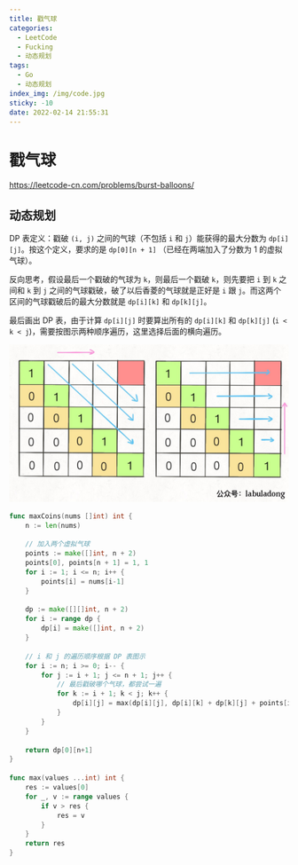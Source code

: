 ```yaml
---
title: 戳气球
categories:
  - LeetCode
  - Fucking
  - 动态规划
tags:
  - Go
  - 动态规划
index_img: /img/code.jpg
sticky: -10
date: 2022-02-14 21:55:31
---
```


# 戳气球

https://leetcode-cn.com/problems/burst-balloons/

## 动态规划

DP 表定义：戳破 `(i, j)` 之间的气球（不包括 `i` 和 `j`）能获得的最大分数为 `dp[i][j]`。按这个定义，要求的是 `dp[0][n + 1]` （已经在两端加入了分数为 1 的虚拟气球）。

反向思考，假设最后一个戳破的气球为 `k`，则最后一个戳破 `k`，则先要把 `i` 到 `k` 之间和 `k` 到 `j` 之间的气球戳破，破了以后香菱的气球就是正好是 `i` 跟 `j`。而这两个区间的气球戳破后的最大分数就是 `dp[i][k]` 和 `dp[k][j]`。

最后画出 DP 表，由于计算 `dp[i][j]` 时要算出所有的 `dp[i][k]` 和 `dp[k][j]` (`i < k < j`)，需要按图示两种顺序遍历，这里选择后面的横向遍历。

![DP 表的遍历顺序](https://github.com/labuladong/fucking-algorithm/raw/master/pictures/%E6%9C%80%E9%95%BF%E5%9B%9E%E6%96%87%E5%AD%90%E5%BA%8F%E5%88%97/5.jpg)


```go
func maxCoins(nums []int) int {
    n := len(nums)

    // 加入两个虚拟气球
    points := make([]int, n + 2)
    points[0], points[n + 1] = 1, 1
    for i := 1; i <= n; i++ {
        points[i] = nums[i-1]
    }

    dp := make([][]int, n + 2)
    for i := range dp {
        dp[i] = make([]int, n + 2)
    }

    // i 和 j 的遍历顺序根据 DP 表图示
    for i := n; i >= 0; i-- {
        for j := i + 1; j <= n + 1; j++ {
            // 最后戳破哪个气球，都尝试一遍
            for k := i + 1; k < j; k++ {
                dp[i][j] = max(dp[i][j], dp[i][k] + dp[k][j] + points[i]*points[k]*points[j])
            }
        }
    }
    
    return dp[0][n+1]
}

func max(values ...int) int {
    res := values[0]
    for _, v := range values {
        if v > res {
            res = v
        }
    }
    return res
}
```